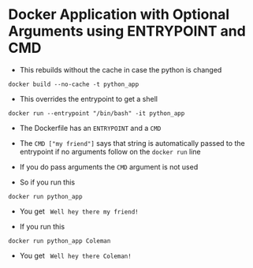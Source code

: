 # Docker Application with Optional Arguments using ENTRYPOINT and CMD

- This rebuilds without the cache in case the python is changed

`docker build --no-cache -t python_app`

- This overrides the entrypoint to get a shell

`docker run --entrypoint "/bin/bash" -it python_app`

- The Dockerfile has an `ENTRYPOINT` and a `CMD`
- The `CMD ["my friend"]` says that string is automatically passed to the entrypoint if no arguments follow on the `docker run` line
- If you do pass arguments the `CMD` argument is not used

- So if you run this

`docker run python_app`

- You get
` Well hey there my friend!`

- If you run this

`docker run python_app Coleman`

- You get
` Well hey there Coleman!`
